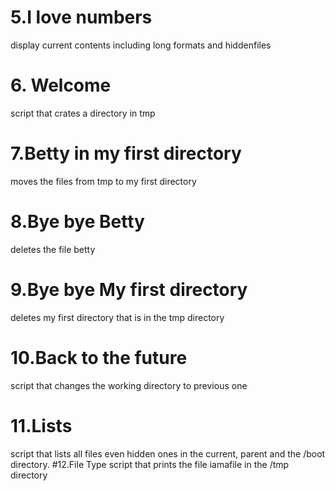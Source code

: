 # 5.I love numbers
display current contents including long formats and hiddenfiles
# 6. Welcome
 script that crates a directory in tmp
# 7.Betty in my first directory
moves the files from tmp to my first directory
# 8.Bye bye Betty
deletes the file betty
# 9.Bye bye My first directory
deletes my first directory that is in the tmp directory
# 10.Back to the future
script that changes the working directory to previous one
# 11.Lists
script that lists all files even hidden ones in the current, parent  and the /boot directory.
#12.File Type
script that prints the file iamafile in the /tmp directory

